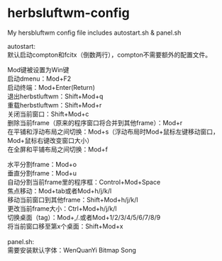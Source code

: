 herbsluftwm-config
==================

My hersbluftwm config file includes autostart.sh &amp; panel.sh

autostart:<br>
默认启动compton和fcitx（倒数两行），compton不需要额外的配置文件。<br>

Mod键被设置为Win键<br>
启动dmenu：Mod+F2<br>
启动终端：Mod+Enter(Return)<br>
退出herbstluftwm：Shift+Mod+q<br>
重载herbstluftwm：Shift+Mod+r<br>
关闭当前窗口：Shift+Mod+c<br>
删除当前frame（原来的程序窗口将合并到其他frame）：Mod+r<br>
在平铺和浮动布局之间切换：Mod+s（浮动布局时Mod+鼠标左键移动窗口，Mod+鼠标右键改变窗口大小）<br>
在全屏和平铺布局之间切换：Mod+f<br>

水平分割frame：Mod+o<br>
垂直分割frame：Mod+u<br>
自动分割当前frame里的程序框：Control+Mod+Space<br>
焦点移动：Mod+tab或者Mod+h/j/k/l<br>
移动当前窗口到其他frame：Shift+Mod+h/j/k/l<br>
更改当前frame大小：Ctrl+Mod+h/j/k/l<br>
切换桌面（tag）：Mod+,/.或者Mod+1/2/3/4/5/6/7/8/9<br>
将当前窗口移至第x个桌面：Shift+Mod+x<br>
<br>
panel.sh:<br>
需要安装默认字体：WenQuanYi Bitmap Song<br>

